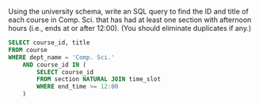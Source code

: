 Using the university schema, write an SQL query to find the ID and title of each course in Comp. Sci. that has had at least one section with afternoon hours (i.e., ends at or after 12:00). (You should eliminate duplicates if any.)

```SQL
SELECT course_id, title
FROM course
WHERE dept_name = 'Comp. Sci.' 
    AND course_id IN (
        SELECT course_id
        FROM section NATURAL JOIN time_slot
        WHERE end_time >= 12:00
    )
```